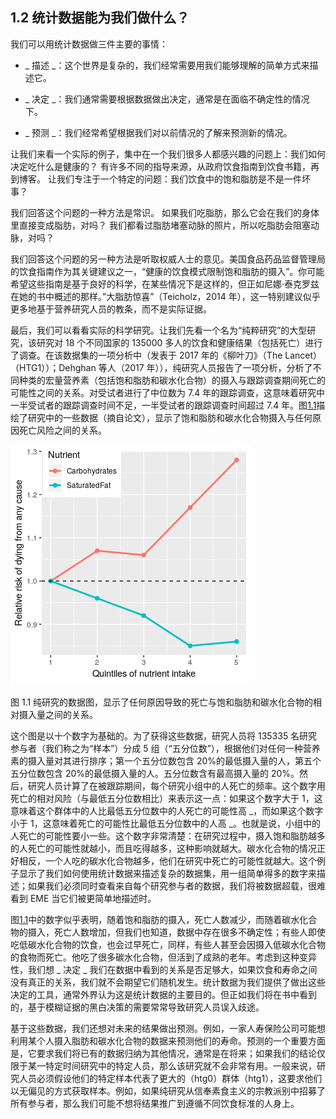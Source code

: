 ## 1.2 统计数据能为我们做什么？

我们可以用统计数据做三件主要的事情：

*   _ 描述 _：这个世界是复杂的，我们经常需要用我们能够理解的简单方式来描述它。

*   _ 决定 _：我们通常需要根据数据做出决定，通常是在面临不确定性的情况下。
*   _ 预测 _：我们经常希望根据我们对以前情况的了解来预测新的情况。

让我们来看一个实际的例子，集中在一个我们很多人都感兴趣的问题上：我们如何决定吃什么是健康的？
有许多不同的指导来源，从政府饮食指南到饮食书籍，再到博客。
让我们专注于一个特定的问题：我们饮食中的饱和脂肪是不是一件坏事？

我们回答这个问题的一种方法是常识。
如果我们吃脂肪，那么它会在我们的身体里直接变成脂肪，对吗？
我们都看过脂肪堵塞动脉的照片，所以吃脂肪会阻塞动脉，对吗？

我们回答这个问题的另一种方法是听取权威人士的意见。美国食品药品监督管理局的饮食指南作为其关键建议之一，“健康的饮食模式限制饱和脂肪的摄入”。你可能希望这些指南是基于良好的科学，在某些情况下是这样的，但正如尼娜·泰克罗兹在她的书中概述的那样。”大脂肪惊喜”（Teicholz，2014 年），这一特别建议似乎更多地基于营养研究人员的教条，而不是实际证据。

最后，我们可以看看实际的科学研究。让我们先看一个名为“纯粹研究”的大型研究，该研究对 18 个不同国家的 135000 多人的饮食和健康结果（包括死亡）进行了调查。在该数据集的一项分析中（发表于 2017 年的《柳叶刀》（The Lancet）（HTG1））；Dehghan 等人（2017 年）），纯研究人员报告了一项分析，分析了不同种类的宏量营养素（包括饱和脂肪和碳水化合物）的摄入与跟踪调查期间死亡的可能性之间的关系。对受试者进行了中位数为 7.4 年的跟踪调查，这意味着研究中一半受试者的跟踪调查时间不足，一半受试者的跟踪调查时间超过 7.4 年。图[1.1](#fig:PureDeathSatFat)描绘了研究中的一些数据（摘自论文），显示了饱和脂肪和碳水化合物摄入与任何原因死亡风险之间的关系。

![A plot of data from the PURE study, showing the relationship between death from any cause and the relative intake of saturated fats and carbohydrates.](img/file0.png)

图 1.1 纯研究的数据图，显示了任何原因导致的死亡与饱和脂肪和碳水化合物的相对摄入量之间的关系。

这个图是以十个数字为基础的。为了获得这些数据，研究人员将 135335 名研究参与者（我们称之为“样本”）分成 5 组（“五分位数”），根据他们对任何一种营养素的摄入量对其进行排序；第一个五分位数包含 20%的最低摄入量的人，第五个五分位数包含 20%的最低摄入量的人。五分位数含有最高摄入量的 20%。然后，研究人员计算了在被跟踪期间，每个研究小组中的人死亡的频率。这个数字用死亡的相对风险（与最低五分位数相比）来表示这一点：如果这个数字大于 1，这意味着这个群体中的人比最低五分位数中的人死亡的可能性高 _，而如果这个数字小于 1，这意味着死亡的可能性比最低五分位数中的人高 _。也就是说，小组中的人死亡的可能性要小一些。这个数字非常清楚：在研究过程中，摄入饱和脂肪越多的人死亡的可能性就越小，而且吃得越多，这种影响就越大。碳水化合物的情况正好相反，一个人吃的碳水化合物越多，他们在研究中死亡的可能性就越大。这个例子显示了我们如何使用统计数据来描述复杂的数据集，用一组简单得多的数字来描述；如果我们必须同时查看来自每个研究参与者的数据，我们将被数据超载，很难看到 EME 当它们被更简单地描述时。

图[1.1](#fig:PureDeathSatFat)中的数字似乎表明，随着饱和脂肪的摄入，死亡人数减少，而随着碳水化合物的摄入，死亡人数增加，但我们也知道，数据中存在很多不确定性；有些人即使吃低碳水化合物的饮食，也会过早死亡，同样，有些人甚至会因摄入低碳水化合物的食物而死亡。他吃了很多碳水化合物，但活到了成熟的老年。考虑到这种变异性，我们想 _ 决定 _ 我们在数据中看到的关系是否足够大，如果饮食和寿命之间没有真正的关系，我们就不会期望它们随机发生。统计数据为我们提供了做出这些决定的工具，通常外界认为这是统计数据的主要目的。但正如我们将在书中看到的，基于模糊证据的黑白决策的需要常常导致研究人员误入歧途。

基于这些数据，我们还想对未来的结果做出预测。例如，一家人寿保险公司可能想利用某个人摄入脂肪和碳水化合物的数据来预测他们的寿命。预测的一个重要方面是，它要求我们将已有的数据归纳为其他情况，通常是在将来；如果我们的结论仅限于某一特定时间研究中的特定人员，那么该研究就不会非常有用。一般来说，研究人员必须假设他们的特定样本代表了更大的（htg0）群体（htg1），这要求他们以无偏见的方式获取样本。例如，如果纯研究从信奉素食主义的宗教派别中招募了所有参与者，那么我们可能不想将结果推广到遵循不同饮食标准的人身上。